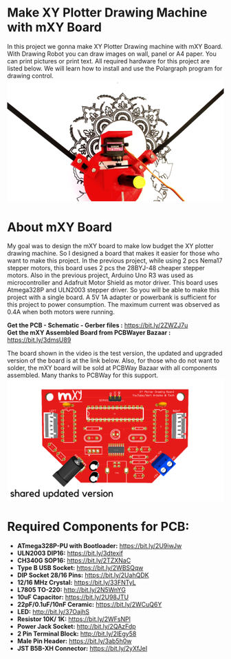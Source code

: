 # Make XY Plotter Drawing Machine with mXY Board
In this project we gonna make XY Plotter Drawing machine with mXY Board. With Drawing Robot you can draw images on wall, panel or A4 paper. You can print pictures or print text. All required hardware for this project are listed below. We will learn how to install and use the Polargraph program for drawing control. </br>
![](mXY_img_02.png) </br>
# About mXY Board
My goal was to design the mXY board to make low budget the XY plotter drawing machine. So I designed a board that makes it easier for those who want to make this project. In the previous project, while using 2 pcs Nema17 stepper motors, this board uses 2 pcs the 28BYJ-48 cheaper stepper motors. Also in the previous project, Arduino Uno R3 was used as microcontroller and Adafruit Motor Shield as motor driver. This board uses Atmega328P and ULN2003 stepper driver. So you will be able to make this project with a single board. A 5V 1A adapter or powerbank is sufficient for this project to power consumption. The maximum current was observed as 0.4A when both motors were running.</br>

<b> Get the PCB - Schematic - Gerber files :</b> https://bit.ly/2ZWZJ7u </br>
<b> Get the mXY Assembled Board from PCBWayer Bazaar :</b> https://bit.ly/3dmsU89 </br>

The board shown in the video is the test version, the updated and upgraded version of the board is at the link below. Also, for those who do not want to solder, the mXY board will be sold at PCBWay Bazaar with all components assembled. Many thanks to PCBWay for this support.</br>
![](shared_updated_version.png) </br>
# Required Components for PCB: </br>
- **ATmega328P-PU with Bootloader:** https://bit.ly/2U9iwJw </br>
- **ULN2003 DIP16:** https://bit.ly/3dtexif
- **CH340G SOP16:** https://bit.ly/2TZXNaC
- **Type B USB Socket:** https://bit.ly/2WBSQqw </br>
- **DIP Socket 28/16 Pins:** https://bit.ly/2UahQDK </br>
- **12/16 MHz Crystal:** https://bit.ly/33FNTyL </br>
- **L7805 TO-220:** http://bit.ly/2N5WnYG </br>
- **10uF Capacitor:** https://bit.ly/2U98JTU </br>
- **22pF/0.1uF/10nF Ceramic:** https://bit.ly/2WCuQ6Y </br>
- **LED:** http://bit.ly/37OajhS </br>
- **Resistor 10K/ 1K:** https://bit.ly/2WFsNPl </br>
- **Power Jack Socket:** http://bit.ly/2QAzFdp </br>
- **2 Pin Terminal Block:** http://bit.ly/2lEgy58 </br>
- **Male Pin Header:** https://bit.ly/3ab5h0w </br>
- **JST B5B-XH Connector:** https://bit.ly/2yXfJeI


